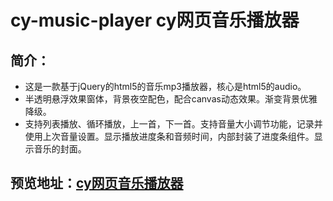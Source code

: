 # cy-music-player cy网页音乐播放器

## 简介：
  * 这是一款基于jQuery的html5的音乐mp3播放器，核心是html5的audio。
  * 半透明悬浮效果窗体，背景夜空配色，配合canvas动态效果。渐变背景优雅降级。
  * 支持列表播放、循环播放，上一首，下一首。支持音量大小调节功能，记录并使用上次音量设置。显示播放进度条和音频时间，内部封装了进度条组件。显示音乐的封面。

## 预览地址：[cy网页音乐播放器](https://yuanyayi.github.io/cy-music-player/)